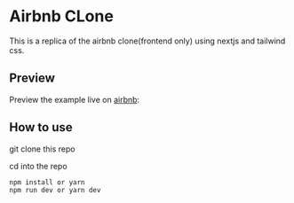 # Airbnb CLone
This is a replica of the airbnb clone(frontend only) using nextjs and tailwind css.

## Preview

Preview the example live on [airbnb](http://stackblitz.com/):




## How to use
git clone this repo

cd into the repo

```bash
npm install or yarn
npm run dev or yarn dev
```
